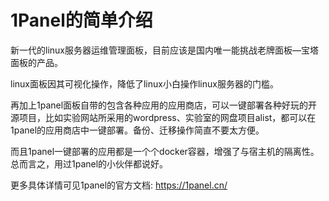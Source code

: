 # 1Panel的简单介绍

新一代的linux服务器运维管理面板，目前应该是国内唯一能挑战老牌面板—宝塔面板的产品。

linux面板因其可视化操作，降低了linux小白操作linux服务器的门槛。

再加上1panel面板自带的包含各种应用的应用商店，可以一键部署各种好玩的开源项目，比如实验网站所采用的wordpress、实验室的网盘项目alist，都可以在1panel的应用商店中一键部署。备份、迁移操作简直不要太方便。

而且1panel一键部署的应用都是一个个docker容器，增强了与宿主机的隔离性。总而言之，用过1panel的小伙伴都说好。

更多具体详情可见1panel的官方文档: https://1panel.cn/
